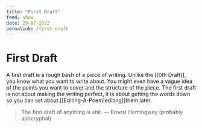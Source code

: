 ```yaml
---
title: "First Draft"
feed: show
date: 29-07-2022
permalink: /first-draft
---
```


# First Draft

A first draft is a rough bash of a piece of writing. Unlike the [[0th Draft]], you know what you want to write about. You might even have a vague idea of the points you want to cover and the structure of the piece. The first draft is not about making the writing perfect, it is about getting the words down so you can set about [[Editing-A-Poem|editing]]them later.

> The first draft of anything is shit. — Ernest Hemingway (probably apocryphal)
